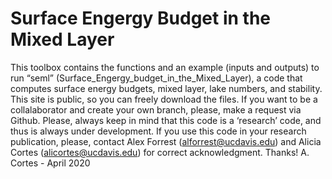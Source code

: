 # Surface Engergy Budget in the Mixed Layer
This toolbox contains the functions and an example (inputs and outputs) to run “seml” (Surface_Engergy_budget_in_the_Mixed_Layer), a code that computes surface energy budgets, mixed layer, lake numbers, and stability. 
This site is public, so you can freely download the files. If you want to be a collalaborator and create your own branch, please, make a request via Github.
Please, always keep in mind that this code is a ‘research’ code, and thus is always under development. If you use this code in your research publication, please, contact Alex Forrest (alforrest@ucdavis.edu) and Alicia Cortes (alicortes@ucdavis.edu) for correct acknowledgment. Thanks!
A. Cortes - April 2020
